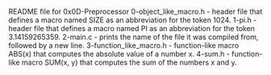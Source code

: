 README file for 0x0D-Preprocessor
0-object_like_macro.h - header file that defines a macro named SIZE as an abbreviation for the token 1024.
1-pi.h - header file that defines a macro named PI as an abbreviation for the token 3.14159265359.
2-main.c - prints the name of the file it was compiled from, followed by a new line.
3-function_like_macro.h - function-like macro ABS(x) that computes the absolute value of a number x.
4-sum.h - function-like macro SUM(x, y) that computes the sum of the numbers x and y.